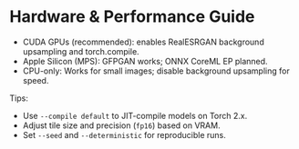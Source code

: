 # Hardware & Performance Guide

- CUDA GPUs (recommended): enables RealESRGAN background upsampling and torch.compile.
- Apple Silicon (MPS): GFPGAN works; ONNX CoreML EP planned.
- CPU-only: Works for small images; disable background upsampling for speed.

Tips:
- Use `--compile default` to JIT-compile models on Torch 2.x.
- Adjust tile size and precision (`fp16`) based on VRAM.
- Set `--seed` and `--deterministic` for reproducible runs.

